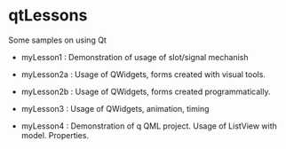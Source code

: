 # qtLessons

Some samples on using Qt

* myLesson1 : Demonstration of usage of slot/signal mechanish

* myLesson2a : Usage of QWidgets, forms created with visual tools.

* myLesson2b : Usage of QWidgets, forms created programmatically.

* myLesson3 : Usage of QWidgets, animation, timing

* myLesson4 : Demonstration of q QML project. Usage of ListView with model. Properties.



